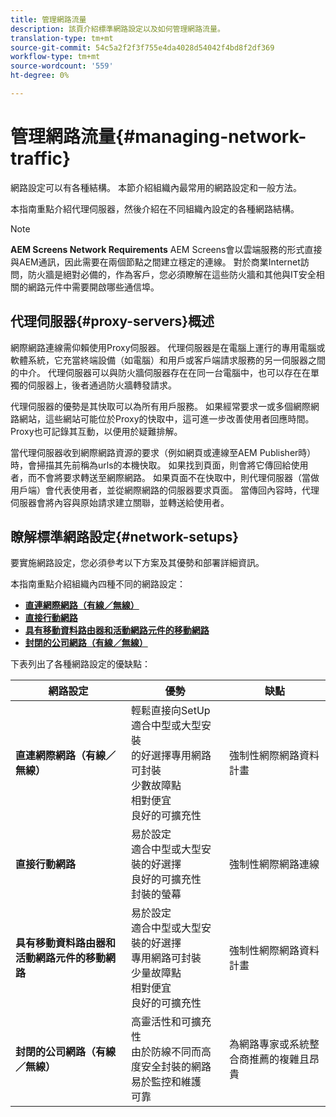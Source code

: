 ```yaml
---
title: 管理網路流量
description: 該頁介紹標準網路設定以及如何管理網路流量。
translation-type: tm+mt
source-git-commit: 54c5a2f2f3f755e4da4028d54042f4bd8f2df369
workflow-type: tm+mt
source-wordcount: '559'
ht-degree: 0%

---
```



# 管理網路流量{#managing-network-traffic}

網路設定可以有各種結構。 本節介紹組織內最常用的網路設定和一般方法。

本指南重點介紹代理伺服器，然後介紹在不同組織內設定的各種網路結構。

>[!NOTE]
>**AEM Screens Network Requirements**
>AEM Screens會以雲端服務的形式直接與AEM通訊，因此需要在兩個節點之間建立穩定的連線。 對於商業Internet訪問，防火牆是絕對必備的，作為客戶，您必須瞭解在這些防火牆和其他與IT安全相關的網路元件中需要開啟哪些通信埠。

## 代理伺服器{#proxy-servers}概述

網際網路連線需仰賴使用Proxy伺服器。 代理伺服器是在電腦上運行的專用電腦或軟體系統，它充當終端設備（如電腦）和用戶或客戶端請求服務的另一伺服器之間的中介。 代理伺服器可以與防火牆伺服器存在在同一台電腦中，也可以存在在單獨的伺服器上，後者通過防火牆轉發請求。

代理伺服器的優勢是其快取可以為所有用戶服務。 如果經常要求一或多個網際網路網站，這些網站可能位於Proxy的快取中，這可進一步改善使用者回應時間。 Proxy也可記錄其互動，以便用於疑難排解。

當代理伺服器收到網際網路資源的要求（例如網頁或連線至AEM Publisher時）時，會掃描其先前稱為urls的本機快取。 如果找到頁面，則會將它傳回給使用者，而不會將要求轉送至網際網路。 如果頁面不在快取中，則代理伺服器（當做用戶端）會代表使用者，並從網際網路的伺服器要求頁面。 當傳回內容時，代理伺服器會將內容與原始請求建立關聯，並轉送給使用者。

## 瞭解標準網路設定{#network-setups}

要實施網路設定，您必須參考以下方案及其優勢和部署詳細資訊。

本指南重點介紹組織內四種不同的網路設定：

* **[直連網際網路（有線／無線）](/help/using/direct-internet-network.md)**
* **[直接行動網路](/help/using/mobile-network.md)**
* **[具有移動資料路由器和活動網路元件的移動網路](/help/using/mobile-network-router.md)**
* **[封閉的公司網路（有線／無線）](/help/using/enclosed-corporate-network.md)**

下表列出了各種網路設定的優缺點：

| 網路設定 | 優勢 | 缺點 |
|--- |--- |--- |
| **直連網際網路（有線／無線）** | 輕鬆直接向SetUp<br>適合中型或大型安裝<br>的好選擇專用網路可封裝<br>少數故障點<br>相對便宜<br>良好的可擴充性 | 強制性網際網路資料計畫 |
| **直接行動網路** | 易於設定<br>適合中型或大型安裝的好選擇<br>良好的可擴充性<br>封裝的螢幕 | 強制性網際網路連線 |
| **具有移動資料路由器和活動網路元件的移動網路** | 易於設定<br>適合中型或大型安裝的好選擇<br>專用網路可封裝<br>少量故障點<br>相對便宜<br>良好的可擴充性 | 強制性網際網路資料計畫 |
| **封閉的公司網路（有線／無線）** | 高靈活性和可擴充性<br>由於防線不同而高度安全封裝的網路<br>易於監控和維護<br>可靠<br> | 為網路專家或系統整合商推薦的複雜且昂貴<br> |
